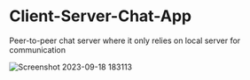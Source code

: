 # Client-Server-Chat-App
Peer-to-peer chat server where it only relies on local server for communication

![Screenshot 2023-09-18 183113](https://github.com/pulkit225/Client-Server-Chat-App/assets/101818015/5e21ec61-3604-4165-8f96-2dc9d03f6c9e)
